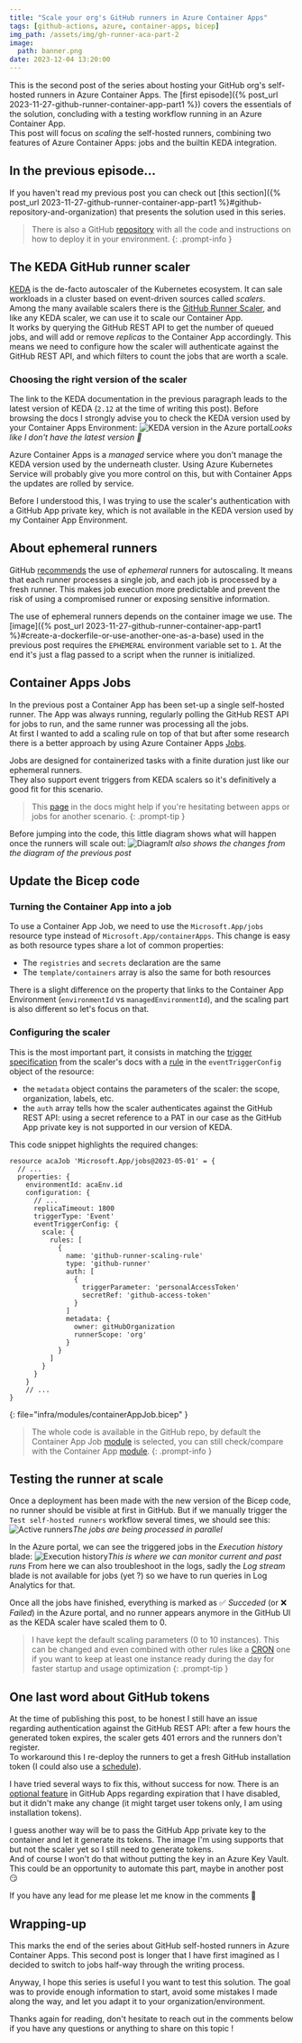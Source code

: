 ```yaml
---
title: "Scale your org's GitHub runners in Azure Container Apps"
tags: [github-actions, azure, container-apps, bicep]
img_path: /assets/img/gh-runner-aca-part-2
image:
  path: banner.png
date: 2023-12-04 13:20:00
---
```


This is the second post of the series about hosting your GitHub org's self-hosted runners in Azure Container Apps. The [first episode]({% post_url 2023-11-27-github-runner-container-app-part1 %}) covers the essentials of the solution, concluding with a testing workflow running in an Azure Container App.  
This post will focus on _scaling_ the self-hosted runners, combining two features of Azure Container Apps: jobs and the builtin KEDA integration.

## In the previous episode...
If you haven't read my previous post you can check out [this section]({% post_url 2023-11-27-github-runner-container-app-part1 %}#github-repository-and-organization) that presents the solution used in this series.  
> There is also a GitHub [repository](https://github.com/xmi-cs/aca-gh-actions-runner) with all the code and instructions on how to deploy it in your environment.
{: .prompt-info }

## The KEDA GitHub runner scaler
[KEDA](https://keda.sh/) is the de-facto autoscaler of the Kubernetes ecosystem. It can sale workloads in a cluster based on event-driven sources called _scalers_. Among the many available scalers there is the [GitHub Runner Scaler](https://keda.sh/docs/latest/scalers/github-runner/), and like any KEDA scaler, we can use it to scale our Container App.  
It works by querying the GitHub REST API to get the number of queued jobs, and will add or remove _replicas_ to the Container App accordingly. This means we need to configure how the scaler will authenticate against the GitHub REST API, and which filters to count the jobs that are worth a scale.  

### Choosing the right version of the scaler
The link to the KEDA documentation in the previous paragraph leads to the latest version of KEDA (`2.12` at the time of writing this post). Before browsing the docs I strongly advise you to check the KEDA version used by your Container Apps Environment:
![KEDA version in the Azure portal](/01-portal-environment.png)_Looks like I don't have the latest version 🥹_

Azure Container Apps is a _managed_ service where you don't manage the KEDA version used by the underneath cluster. Using Azure Kubernetes Service will probably give you more control on this, but with Container Apps the updates are rolled by service.  

Before I understood this, I was trying to use the scaler's authentication with a GitHub App private key, which is not available in the KEDA version used by my Container App Environment. 

## About ephemeral runners
GitHub [recommends](https://docs.github.com/en/actions/hosting-your-own-runners/managing-self-hosted-runners/autoscaling-with-self-hosted-runners#using-ephemeral-runners-for-autoscaling) the use of _ephemeral_ runners for autoscaling. It means that each runner processes a single job, and each job is processed by a fresh runner. This makes job execution more predictable and prevent the risk of using a compromised runner or exposing sensitive information.  

The use of ephemeral runners depends on the container image we use. The [image]({% post_url 2023-11-27-github-runner-container-app-part1 %}#create-a-dockerfile-or-use-another-one-as-a-base) used in the previous post requires the `EPHEMERAL` environment variable set to `1`. At the end it's just a flag passed to a script when the runner is initialized.

## Container Apps Jobs
In the previous post a Container App has been set-up a single self-hosted runner. The App was always running, regularly polling the GitHub REST API for jobs to run, and the same runner was processing all the jobs.  
At first I wanted to add a scaling rule on top of that but after some research there is a better approach by using Azure Container Apps [Jobs](https://learn.microsoft.com/en-us/azure/container-apps/jobs).  

Jobs are designed for containerized tasks with a finite duration just like our ephemeral runners.  
They also support event triggers from KEDA scalers so it's definitively a good fit for this scenario.

> This [page](https://learn.microsoft.com/en-us/azure/container-apps/jobs?tabs=azure-cli#example-scenarios) in the docs might help if you're hesitating between apps or jobs for another scenario.
{: .prompt-tip }

Before jumping into the code, this little diagram shows what will happen once the runners will scale out:
![Diagram](/02-diagram.png)_It also shows the changes from the diagram of the previous post_

## Update the Bicep code

### Turning the Container App into a job
To use a Container App Job, we need to use the `Microsoft.App/jobs` resource type instead of `Microsoft.App/containerApps`. This change is easy as both resource types share a lot of common properties:
- The `registries` and `secrets` declaration are the same
- The `template/containers` array is also the same for both resources

There is a slight difference on the property that links to the Container App Environment (`environmentId` vs `managedEnvironmentId`), and the scaling part is also different so let's focus on that.

### Configuring the scaler
This is the most important part, it consists in matching the [trigger specification](https://keda.sh/docs/2.10/scalers/github-runner/#trigger-specification) from the scaler's docs with a [rule](https://learn.microsoft.com/en-us/azure/templates/microsoft.app/jobs?pivots=deployment-language-bicep#jobscalerule) in the `eventTriggerConfig` object of the resource:
- the `metadata` object contains the parameters of the scaler: the scope, organization, labels, etc.
- the `auth` array tells how the scaler authenticates against the GitHub REST API: using a secret reference to a PAT in our case as the GitHub App private key is not supported in our version of KEDA.

This code snippet highlights the required changes:
```
resource acaJob 'Microsoft.App/jobs@2023-05-01' = {
  // ...
  properties: {
    environmentId: acaEnv.id
    configuration: {
      // ...
      replicaTimeout: 1800
      triggerType: 'Event'
      eventTriggerConfig: {
        scale: {
          rules: [
            {
              name: 'github-runner-scaling-rule'
              type: 'github-runner'
              auth: [
                {
                  triggerParameter: 'personalAccessToken'
                  secretRef: 'github-access-token'
                }
              ]
              metadata: {
                owner: gitHubOrganization
                runnerScope: 'org'
              }
            }
          ]
        }
      }
    }
    // ...
}
```
{: file="infra/modules/containerAppJob.bicep" }

> The whole code is available in the GitHub repo, by default the Container App Job [module](https://github.com/xmi-cs/aca-gh-actions-runner/blob/main/infra/modules/containerAppJob.bicep) is selected, you can still check/compare with the Container App [module](https://github.com/xmi-cs/aca-gh-actions-runner/blob/main/infra/modules/containerApp.bicep).
{: .prompt-info }

## Testing the runner at scale
Once a deployment has been made with the new version of the Bicep code, no runner should be visible at first in GitHub. But if we manually trigger the `Test self-hosted runners` workflow several times, we should see this:
![Active runners](/03-runners.png)_The jobs are being processed in parallel_

In the Azure portal, we can see the triggered jobs in the _Execution history_ blade:
![Execution history](/04-portal-execution-history.png)_This is where we can monitor current and past runs_
From here we can also troubleshoot in the logs, sadly the _Log stream_ blade is not available for jobs (yet ?) so we have to run queries in Log Analytics for that.

Once all the jobs have finished, everything is marked as ✅ _Succeded_ (or ❌ _Failed_) in the Azure portal, and no runner appears anymore in the GitHub UI as the KEDA scaler have scaled them to 0.

> I have kept the default scaling parameters (0 to 10 instances). This can be changed and even combined with other rules like a [CRON](https://keda.sh/docs/latest/scalers/cron) one if you want to keep at least one instance ready during the day for faster startup and usage optimization
{: .prompt-tip }

## One last word about GitHub tokens
At the time of publishing this post, to be honest I still have an issue regarding authentication against the GitHub REST API: after a few hours the generated token expires, the scaler gets 401 errors and the runners don't register.  
To workaround this I re-deploy the runners to get a fresh GitHub installation token (I could also use a [schedule](https://docs.github.com/en/actions/using-workflows/events-that-trigger-workflows#schedule)).

I have tried several ways to fix this, without success for now. There is an [optional feature](https://docs.github.com/en/apps/creating-github-apps/authenticating-with-a-github-app/refreshing-user-access-tokens#configuring-your-app-to-use-user-access-tokens-that-expire) in GitHub Apps regarding expiration that I have disabled, but it didn't make any change (it might target user tokens only, I am using installation tokens).  

I guess another way will be to pass the GitHub App private key to the container and let it generate its tokens. The image I'm using supports that but not the scaler yet so I still need to generate tokens.  
And of course I won't do that without putting the key in an Azure Key Vault. This could be an opportunity to automate this part, maybe in another post 😏

If you have any lead for me please let me know in the comments 🤗

## Wrapping-up
This marks the end of the series about GitHub self-hosted runners in Azure Container Apps. This second post is longer that I have first imagined as I decided to switch to jobs half-way through the writing process.

Anyway, I hope this series is useful I you want to test this solution. The goal was to provide enough information to start, avoid some mistakes I made along the way, and let you adapt it to your organization/environment.

Thanks again for reading, don't hesitate to reach out in the comments below if you have any questions or anything to share on this topic !
